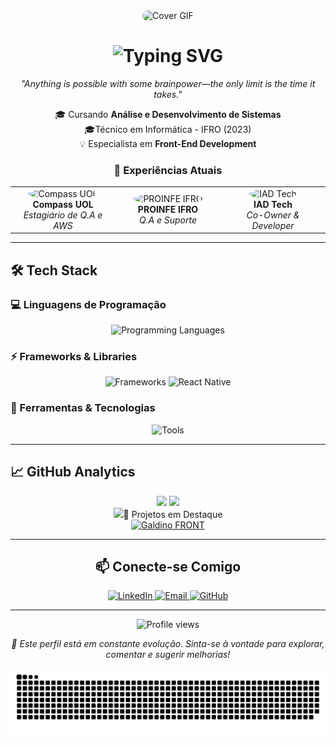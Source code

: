 
<div align="center"> <img src="https://i.redd.it/bpxxqqvps4h91.gif" alt="Cover GIF" width="100%" style="max-height:200px; object-fit:cover; border-radius: 15px;"/> <h1> <img src="https://readme-typing-svg.herokuapp.com?font=Fira+Code&size=28&duration=3000&pause=1000&color=4A90E2&center=true&width=500&lines=Olá%2C+eu+sou+Gabriel!+👋;Front-End+Developer;Q.A+%26+AWS+Engineer;Co-Owner+%40+IAD+Tech;React+%26+React+Native" alt="Typing SVG" /> </h1> <p> <em>"Anything is possible with some brainpower—the only limit is the time it takes."</em> </p> <p> 🎓 Cursando <strong>Análise e Desenvolvimento de Sistemas</strong><br/> 🎓Técnico em Informática - IFRO (2023)<br/> 💡 Especialista em <strong>Front-End Development</strong> </p>

### 💼 Experiências Atuais

<div align="center"> <table> <tr> <td align="center" width="33%"> <img src="https://media.licdn.com/dms/image/v2/D4E22AQF8qoFc3hZEpw/feedshare-shrink_800/feedshare-shrink_800/0/1690548008999?e=2147483647&v=beta&t=QXKbCsou26uh1q6LLGA4AMiluRCTlYicIJuxK380dNA" alt="Compass UOL" width="120" height="120" style="border-radius: 50%;"/><br/> <strong>Compass UOL</strong><br/> <em>Estagiário de Q.A e AWS</em> </td> <td align="center" width="33%"> <img src="https://proinfe.ifro.edu.br/logo.png" alt="PROINFE IFRO" width="120" height="120" style="border-radius: 50%;"/><br/> <strong>PROINFE IFRO</strong><br/> <em>Q.A e Suporte</em> </td> <td align="center" width="33%"> <img src="https://avatars.githubusercontent.com/u/227509174?s=200&v=4" alt="IAD Tech" width="120" height="120" style="border-radius: 50%;"/><br/> <strong>IAD Tech</strong><br/> <em>Co-Owner & Developer</em> </td> </tr> </table> </div> </div>

----------

## 🛠️ Tech Stack

### 💻 Linguagens de Programação

<p align="center"> <img src="https://skillicons.dev/icons?i=kotlin,js,cs,php,html,css" alt="Programming Languages"/> </p>

### ⚡ Frameworks & Libraries

<p align="center"> <img src="https://skillicons.dev/icons?i=react,tailwind,laravel,bootstrap" alt="Frameworks"/> <img src="https://cdn.jsdelivr.net/gh/devicons/devicon@latest/icons/reactnative/reactnative-original.svg" alt="React Native" width="48" height="48"/> </p>

### 🔧 Ferramentas & Tecnologias

<p align="center"> <img src="https://skillicons.dev/icons?i=git,docker,vscode,figma,androidstudio,aws" alt="Tools"/> </p>

----------

## 📈 GitHub Analytics

<div align="center"> <img height="180em" src="https://github-readme-stats.vercel.app/api?username=freysta&show_icons=true&theme=tokyonight&include_all_commits=true&count_private=true&hide_border=true&bg_color=0D1117&title_color=4A90E2&icon_color=4A90E2&text_color=C9D1D9"/> <img height="180em" src="https://github-readme-stats.vercel.app/api/top-langs/?username=freysta&layout=compact&theme=tokyonight&hide_border=true&bg_color=0D1117&title_color=4A90E2&text_color=C9D1D9"/> </div> <div align="center"> <img src="https://github-readme-streak-stats.herokuapp.com/?

----------

## 🎯 Projetos em Destaque

<div align="center"> <a href="https://github.com/freysta/Galdino-FRONT"> <img src="https://github-readme-stats.vercel.app/api/pin/?username=freysta&repo=Galdino-FRONT&theme=tokyonight&hide_border=true&bg_color=0D1117&title_color=4A90E2&text_color=C9D1D9" alt="Galdino FRONT"/> </a> </div>

----------

## 📫 Conecte-se Comigo

<div align="center"> <a href="https://www.linkedin.com/in/gabriel-lucena-ferreira" target="_blank"> <img src="https://img.shields.io/badge/LinkedIn-0077B5?style=for-the-badge&logo=linkedin&logoColor=white" alt="LinkedIn"/> </a> <a href="mailto:seu-email@gmail.com"> <img src="https://img.shields.io/badge/Email-D14836?style=for-the-badge&logo=gmail&logoColor=white" alt="Email"/> </a> <a href="https://github.com/freysta" target="_blank"> <img src="https://img.shields.io/badge/GitHub-100000?style=for-the-badge&logo=github&logoColor=white" alt="GitHub"/> </a> </div>

----------

<div align="center"> <img src="https://komarev.com/ghpvc/?username=freysta&color=4A90E2&style=flat-square&label=Profile+Views" alt="Profile views"/> <p><em>🚀 Este perfil está em constante evolução. Sinta-se à vontade para explorar, comentar e sugerir melhorias!</em></p> <img src="https://raw.githubusercontent.com/platane/snk/output/github-contribution-grid-snake-dark.svg" alt="Snake animation"/> </div>
